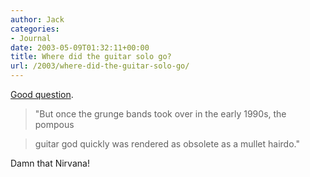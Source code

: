 ```yaml
---
author: Jack
categories:
- Journal
date: 2003-05-09T01:32:11+00:00
title: Where did the guitar solo go?
url: /2003/where-did-the-guitar-solo-go/
---
```


[Good question][1].
  


> "But once the grunge bands took over in the early 1990s, the pompous
  
> 
  
> guitar god quickly was rendered as obsolete as a mullet hairdo."

  
> 

Damn that Nirvana!

 [1]: http://web.archive.org/web/20030207191853/http://www.sacbee.com:80/content/lifestyle/story/5994761p-6951736c.html